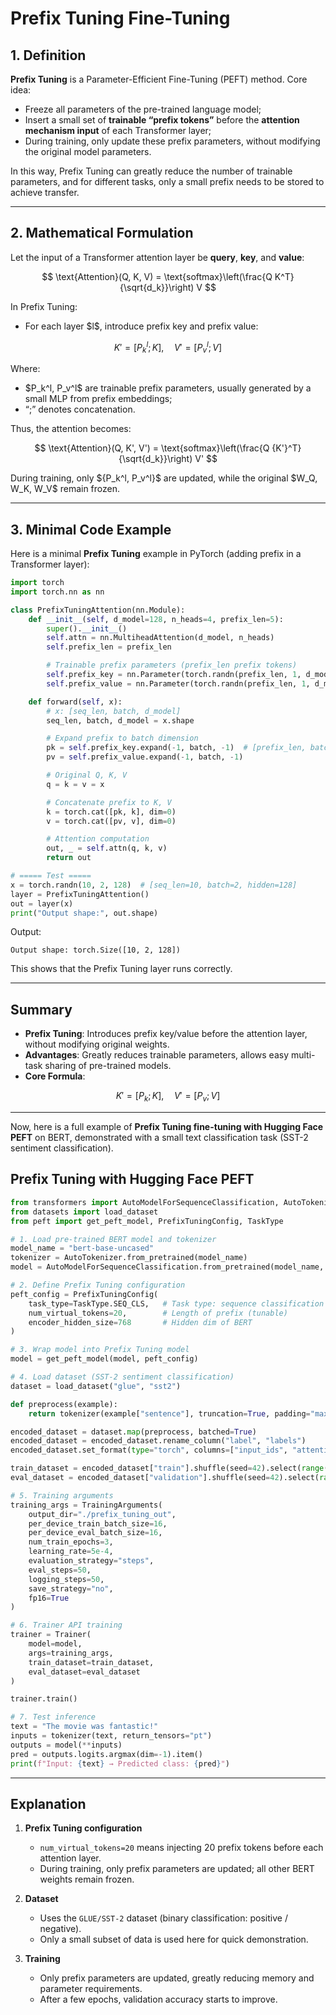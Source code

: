 

# Prefix Tuning Fine-Tuning

## 1. Definition

**Prefix Tuning** is a Parameter-Efficient Fine-Tuning (PEFT) method.
Core idea:

* Freeze all parameters of the pre-trained language model;
* Insert a small set of **trainable “prefix tokens”** before the **attention mechanism input** of each Transformer layer;
* During training, only update these prefix parameters, without modifying the original model parameters.

In this way, Prefix Tuning can greatly reduce the number of trainable parameters, and for different tasks, only a small prefix needs to be stored to achieve transfer.

---

## 2. Mathematical Formulation

Let the input of a Transformer attention layer be **query**, **key**, and **value**:

$$
\text{Attention}(Q, K, V) = \text{softmax}\left(\frac{Q K^T}{\sqrt{d_k}}\right) V
$$

In Prefix Tuning:

* For each layer \$l\$, introduce prefix key and prefix value:

$$
K' = [P_k^l; K], \quad V' = [P_v^l; V]
$$

Where:

* \$P\_k^l, P\_v^l\$ are trainable prefix parameters, usually generated by a small MLP from prefix embeddings;
* “;” denotes concatenation.

Thus, the attention becomes:

$$
\text{Attention}(Q, K', V') = \text{softmax}\left(\frac{Q {K'}^T}{\sqrt{d_k}}\right) V'
$$

During training, only \${P\_k^l, P\_v^l}\$ are updated, while the original \$W\_Q, W\_K, W\_V\$ remain frozen.

---

## 3. Minimal Code Example

Here is a minimal **Prefix Tuning** example in PyTorch (adding prefix in a Transformer layer):

```python
import torch
import torch.nn as nn

class PrefixTuningAttention(nn.Module):
    def __init__(self, d_model=128, n_heads=4, prefix_len=5):
        super().__init__()
        self.attn = nn.MultiheadAttention(d_model, n_heads)
        self.prefix_len = prefix_len

        # Trainable prefix parameters (prefix_len prefix tokens)
        self.prefix_key = nn.Parameter(torch.randn(prefix_len, 1, d_model))
        self.prefix_value = nn.Parameter(torch.randn(prefix_len, 1, d_model))

    def forward(self, x):
        # x: [seq_len, batch, d_model]
        seq_len, batch, d_model = x.shape

        # Expand prefix to batch dimension
        pk = self.prefix_key.expand(-1, batch, -1)  # [prefix_len, batch, d_model]
        pv = self.prefix_value.expand(-1, batch, -1)

        # Original Q, K, V
        q = k = v = x

        # Concatenate prefix to K, V
        k = torch.cat([pk, k], dim=0)
        v = torch.cat([pv, v], dim=0)

        # Attention computation
        out, _ = self.attn(q, k, v)
        return out

# ===== Test =====
x = torch.randn(10, 2, 128)  # [seq_len=10, batch=2, hidden=128]
layer = PrefixTuningAttention()
out = layer(x)
print("Output shape:", out.shape)
```

Output:

```
Output shape: torch.Size([10, 2, 128])
```

This shows that the Prefix Tuning layer runs correctly.

---

## Summary

* **Prefix Tuning**: Introduces prefix key/value before the attention layer, without modifying original weights.
* **Advantages**: Greatly reduces trainable parameters, allows easy multi-task sharing of pre-trained models.
* **Core Formula**:

$$
K' = [P_k; K], \quad V' = [P_v; V]
$$

---

Now, here is a full example of **Prefix Tuning fine-tuning with Hugging Face PEFT** on BERT, demonstrated with a small text classification task (SST-2 sentiment classification).

## Prefix Tuning with Hugging Face PEFT

```python
from transformers import AutoModelForSequenceClassification, AutoTokenizer, TrainingArguments, Trainer
from datasets import load_dataset
from peft import get_peft_model, PrefixTuningConfig, TaskType

# 1. Load pre-trained BERT model and tokenizer
model_name = "bert-base-uncased"
tokenizer = AutoTokenizer.from_pretrained(model_name)
model = AutoModelForSequenceClassification.from_pretrained(model_name, num_labels=2)

# 2. Define Prefix Tuning configuration
peft_config = PrefixTuningConfig(
    task_type=TaskType.SEQ_CLS,   # Task type: sequence classification
    num_virtual_tokens=20,        # Length of prefix (tunable)
    encoder_hidden_size=768       # Hidden dim of BERT
)

# 3. Wrap model into Prefix Tuning model
model = get_peft_model(model, peft_config)

# 4. Load dataset (SST-2 sentiment classification)
dataset = load_dataset("glue", "sst2")

def preprocess(example):
    return tokenizer(example["sentence"], truncation=True, padding="max_length", max_length=128)

encoded_dataset = dataset.map(preprocess, batched=True)
encoded_dataset = encoded_dataset.rename_column("label", "labels")
encoded_dataset.set_format(type="torch", columns=["input_ids", "attention_mask", "labels"])

train_dataset = encoded_dataset["train"].shuffle(seed=42).select(range(2000))  # small sample for demo
eval_dataset = encoded_dataset["validation"].shuffle(seed=42).select(range(500))

# 5. Training arguments
training_args = TrainingArguments(
    output_dir="./prefix_tuning_out",
    per_device_train_batch_size=16,
    per_device_eval_batch_size=16,
    num_train_epochs=3,
    learning_rate=5e-4,
    evaluation_strategy="steps",
    eval_steps=50,
    logging_steps=50,
    save_strategy="no",
    fp16=True
)

# 6. Trainer API training
trainer = Trainer(
    model=model,
    args=training_args,
    train_dataset=train_dataset,
    eval_dataset=eval_dataset
)

trainer.train()

# 7. Test inference
text = "The movie was fantastic!"
inputs = tokenizer(text, return_tensors="pt")
outputs = model(**inputs)
pred = outputs.logits.argmax(dim=-1).item()
print(f"Input: {text} → Predicted class: {pred}")
```

---

## Explanation

1. **Prefix Tuning configuration**

   * `num_virtual_tokens=20` means injecting 20 prefix tokens before each attention layer.
   * During training, only prefix parameters are updated; all other BERT weights remain frozen.

2. **Dataset**

   * Uses the `GLUE/SST-2` dataset (binary classification: positive / negative).
   * Only a small subset of data is used here for quick demonstration.

3. **Training**

   * Only prefix parameters are updated, greatly reducing memory and parameter requirements.
   * After a few epochs, validation accuracy starts to improve.

